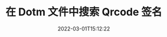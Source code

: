 ---
############################# Static ############################
layout: "auto-gen-signature"
date: 2022-03-01T15:12:22
draft: false
operation: Search
signaturetype: Qrcode
fileformat: Dotm
productName: Java
lang: zh
productCode: java
otherformats: pdf doc docx docm dot dotm dotx odt ott rtf xls xlsx xlsm xlsb csv ods ots xltx xltm ppt pptx pps ppsx odp otp potx potm pptm ppsm png jpg bmp gif tiff svg webp wmf
breadcrumb: Search Qrcode signatures at Dotm with Java

############################# Head ############################
head_title: "在 Java 的 Dotm 文件中搜索 Qrcode 签名"
head_description: "使用 Java 通过几行代码在 Dotm 文件中搜索 Qrcode 签名。"

############################# Header ############################
title: "在 Dotm 文件中搜索 Qrcode 签名"
description: "Java 原生 API 允许在已签名的 Dotm 文件中搜索 Qrcode 签名。使用几行代码在您的 Dotm 文档中执行高级电子签名搜索。"
bg_image: "https://cms.admin.containerize.com/templates/aspose/App_Themes/V3/images/bg/header1.png"
bg_overlay: false
button:
    enable: true

############################# SubMenu ############################
submenu:
    enable: true

    left:
        img_alt: "GroupDocs.Signature for Java"
        image: "https://cms.admin.containerize.com/templates/groupdocs/images/product-logos/90x90-noborder/groupdocsature-java.png"
        product: "GroupDocs.Signature"
        platform: "Java"



############################# About ############################
about:
    enable: true
    title: "关于 GroupDocs.Signature for Java API"
    content: |
        [GroupDocs.Signature for Java](https://products.groupdocs.com/signature/java/) 提供 Java API 用于处理使用各种签名类型的文档，例如文本、图像、数字证书、条形码、QR 码、图章或元数据。用户可以在 PDF、MS Word 文档、MS Excel 工作簿、MS PowerPoint 演示文稿、Adobe Photoshop 文件和各种图像格式中添加、删除、更新、验证或搜索电子签名，并根据需要额外支持自定义签名属性。
    

############################# Steps ############################
steps:
    enable: true
    title_left: "如何在 Dotm 中搜索 Qrcode 签名"
    content_left: |
        [GroupDocs.Signature for Java](https://products.groupdocs.com/signature/java/) 让 Java 开发人员通过执行几个简单的步骤，可以更轻松地从他们的应用程序中搜索 Dotm 文件中的 Qrcode 签名。
        
        * 创建 Signature 类的新实例并将源文档路径作为构造函数参数传递。
        * 根据您的要求实例化 SearchOptions 对象并指定搜索选项。
        * 调用 Signature 类实例的 Search 方法并将 SearchOptions 传递给它。
        * 根据您的需求处理搜索结果。

    title_right: "系统要求"
    content_right: |
        所有主要平台和操作系统都支持 GroupDocs.Signature for Java。在执行以下代码之前，请确保您的系统上安装了以下先决条件。

        * 操作系统：Microsoft Windows、Linux、MacOS
        * 开发环境：NetBeans, Intellij IDEA, Eclipse, etc.
        * Java runtime: J2SE 6.0 and above
        * 从 [Maven](https://repository.groupdocs.com/webapp/#/artifacts/browse/tree/General/repo/com/groupdocs/groupdocs-signature) 下载最新版本的 GroupDocs.Signature for Java
         
    code: |
        ```java    
                
        // Set up input Dotm file
        String filePath = "input.dotm";

        // Instantiate Signature for input file
        Signature signature = new Signature(filePath);

        //Create search options
        QrCodeSearchOptions options = new QrCodeSearchOptions();

        // specify special pages to search on 
        options.setAllPages(false);
        // single page number
        options.setPageNumber(1);
        // specify text match type
        options.setMatchType(TextMatchType.Contains);
        // specify text pattern to search
        options.setText("Text signature");
        // return  Qrcode images for processing
        options.setReturnContent(true);
        // set up type of returned  Qrcode images
        options.setReturnContentType(FileType.PNG);
                            
        // search for Qrcode signatures in Dotm document
        List<QrCodeSignature> signatures = signature.search(QrCodeSignature.class, options);

        // process signatures which were found 
        signatures.forEach(item -> System.out.println(item.toString()));
        ```

############################# Demos ############################
demos:
    enable: true
    title: "搜索 Qrcode 电子签名 Live Demo"
    content: |
       立即访问 [GroupDocs.Signature App](https://products.groupdocs.app/signature/family) 网站，在文档中搜索 Dotm 文件的各种电子签名。

        
############################# More Formats ############################
more_formats:
    enable: true
    title: "使用 Java 搜索其他 Qrcode 签名"
    content: |
        "在各种文档中搜索电子签名。从一种流行的文件格式中查找签名，如下所示。"
    format: 
           
       
back_to_top:
    enable: true
---